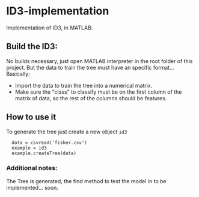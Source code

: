 # ID3-implementation
Implementation of ID3, in MATLAB.


## Build the ID3:
No builds necessary, just open MATLAB interpreter in the root folder of this project.
But the data to train the tree must have an specific format... Basically:

- Import the data to train the tree into a numerical matrix.
- Make sure the "class" to classify must be on the first column of the matrix of data, so the rest of the columns should be features.

## How to use it

To generate the tree just create a new  object `id3`
```
  data = csvread('fisher.csv')
  example = id3
  example.createTree(data)

```

### Additional notes:

The Tree is generated, the find method to test the model in to be implemented... soon.
